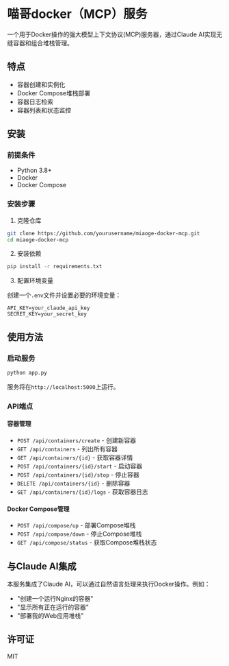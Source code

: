 # 喵哥docker（MCP）服务

一个用于Docker操作的强大模型上下文协议(MCP)服务器，通过Claude AI实现无缝容器和组合堆栈管理。

## 特点

- 容器创建和实例化
- Docker Compose堆栈部署
- 容器日志检索
- 容器列表和状态监控

## 安装

### 前提条件

- Python 3.8+
- Docker
- Docker Compose

### 安装步骤

1. 克隆仓库

```bash
git clone https://github.com/yourusername/miaoge-docker-mcp.git
cd miaoge-docker-mcp
```

2. 安装依赖

```bash
pip install -r requirements.txt
```

3. 配置环境变量

创建一个`.env`文件并设置必要的环境变量：

```
API_KEY=your_claude_api_key
SECRET_KEY=your_secret_key
```

## 使用方法

### 启动服务

```bash
python app.py
```

服务将在`http://localhost:5000`上运行。

### API端点

#### 容器管理

- `POST /api/containers/create` - 创建新容器
- `GET /api/containers` - 列出所有容器
- `GET /api/containers/{id}` - 获取容器详情
- `POST /api/containers/{id}/start` - 启动容器
- `POST /api/containers/{id}/stop` - 停止容器
- `DELETE /api/containers/{id}` - 删除容器
- `GET /api/containers/{id}/logs` - 获取容器日志

#### Docker Compose管理

- `POST /api/compose/up` - 部署Compose堆栈
- `POST /api/compose/down` - 停止Compose堆栈
- `GET /api/compose/status` - 获取Compose堆栈状态

## 与Claude AI集成

本服务集成了Claude AI，可以通过自然语言处理来执行Docker操作。例如：

- "创建一个运行Nginx的容器"
- "显示所有正在运行的容器"
- "部署我的Web应用堆栈"

## 许可证

MIT